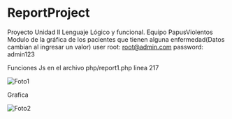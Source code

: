 # ReportProject
Proyecto Unidad II Lenguaje Lógico y funcional. Equipo PapusViolentos 
Modulo de la gráfica de los pacientes que tienen alguna enfermedad(Datos cambian al ingresar un valor)
user root: root@admin.com
password: admin123

Funciones Js en el archivo php/report1.php linea 217

![Foto1](https://github.com/Eduardo98598/ReportProject/tree/master/pruebas/code.png)


Grafica 


![Foto2](https://github.com/Eduardo98598/ReportProject/tree/master/pruebas/index.png)

